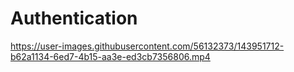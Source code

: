 # Authentication

https://user-images.githubusercontent.com/56132373/143951712-b62a1134-6ed7-4b15-aa3e-ed3cb7356806.mp4

